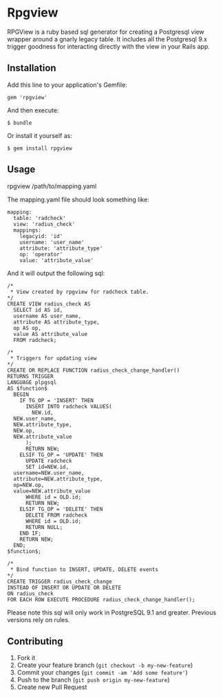 # Rpgview

RPGView is a ruby based sql generator for creating a Postgresql view wrapper around a gnarly legacy table. It includes all the Postgresql 9.x trigger goodness for interacting directly with the view in your Rails app.

## Installation

Add this line to your application's Gemfile:

    gem 'rpgview'

And then execute:

    $ bundle

Or install it yourself as:

    $ gem install rpgview

## Usage

rpgview /path/to/mapping.yaml

The mapping.yaml file should look something like:

    mapping:
      table: 'radcheck'
      view: 'radius_check'
      mappings:
        legacyid: 'id'
        username: 'user_name'
        attribute: 'attribute_type'
        op: 'operator'
        value: 'attribute_value'

And it will output the following sql:

    /*
     * View created by rpgview for radcheck table.
    */
    CREATE VIEW radius_check AS
      SELECT id AS id,
      username AS user_name,
      attribute AS attribute_type,
      op AS op,
      value AS attribute_value
      FROM radcheck;

    /*
     * Triggers for updating view
    */
    CREATE OR REPLACE FUNCTION radius_check_change_handler()
    RETURNS TRIGGER
    LANGUAGE plpgsql
    AS $function$
      BEGIN
        IF TG_OP = 'INSERT' THEN
          INSERT INTO radcheck VALUES(
            NEW.id,
      NEW.user_name,
      NEW.attribute_type,
      NEW.op,
      NEW.attribute_value
          );
          RETURN NEW;
        ELSIF TG_OP = 'UPDATE' THEN
          UPDATE radcheck
          SET id=NEW.id,
      username=NEW.user_name,
      attribute=NEW.attribute_type,
      op=NEW.op,
      value=NEW.attribute_value
          WHERE id = OLD.id;
          RETURN NEW;
        ELSIF TG_OP = 'DELETE' THEN
          DELETE FROM radcheck
          WHERE id = OLD.id;
          RETURN NULL;
        END IF;
        RETURN NEW;
      END;
    $function$;

    /*
     * Bind function to INSERT, UPDATE, DELETE events
    */
    CREATE TRIGGER radius_check_change
    INSTEAD OF INSERT OR UPDATE OR DELETE
    ON radius_check
    FOR EACH ROW EXECUTE PROCEDURE radius_check_change_handler();


Please note this sql will only work in PostgreSQL 9.1 and greater. Previous versions rely on rules.


## Contributing

1. Fork it
2. Create your feature branch (`git checkout -b my-new-feature`)
3. Commit your changes (`git commit -am 'Add some feature'`)
4. Push to the branch (`git push origin my-new-feature`)
5. Create new Pull Request
